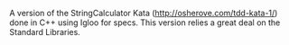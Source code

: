 A version of the StringCalculator Kata (http://osherove.com/tdd-kata-1/) done in C++ using Igloo for specs. This version relies a great deal on the Standard Libraries.
